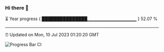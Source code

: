 ### Hi there 👋

⏳ Year progress { ███████████████▁▁▁▁▁▁▁▁▁▁▁▁▁▁▁ } 52.07 %

---

⏰ Updated on Mon, 10 Jul 2023 01:20:20 GMT

![Progress Bar CI](https://github.com/JuvenileQ/Progress-Bar-CI/workflows/main/badge.svg)
